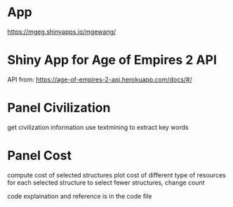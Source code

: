 # App
 https://mgeg.shinyapps.io/mgewang/

# Shiny App for Age of Empires 2 API
API from: https://age-of-empires-2-api.herokuapp.com/docs/#/

# Panel Civilization
get civilization information
use textmining to extract key words

# Panel Cost
compute cost of selected structures
plot cost of different type of resources for each selected structure
to select fewer structures, change count

code explaination and reference is in the code file 

